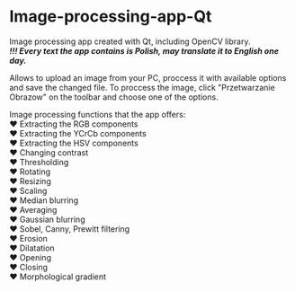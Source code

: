 # Image-processing-app-Qt
Image processing app created with Qt, including OpenCV library.</br>
***!!! Every text the app contains is Polish, may translate it to English one day.***

Allows to upload an image from your PC, proccess it with available options and save the changed file.
To proccess the image, click "Przetwarzanie Obrazow" on the toolbar and choose one of the options.

Image processing functions that the app offers:</br>
♥ Extracting the RGB components</br>
♥ Extracting the YCrCb components</br>
♥ Extracting the HSV components</br>
♥ Changing contrast</br>
♥ Thresholding</br>
♥ Rotating</br>
♥ Resizing</br>
♥ Scaling</br>
♥ Median blurring</br>
♥ Averaging</br>
♥ Gaussian blurring</br>
♥ Sobel, Canny, Prewitt filtering</br>
♥ Erosion</br>
♥ Dilatation</br>
♥ Opening</br>
♥ Closing</br>
♥ Morphological gradient</br>
